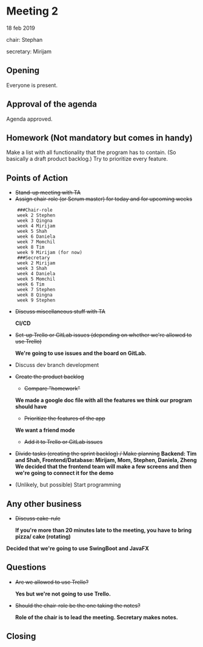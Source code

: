 # Meeting 2
18 feb 2019

chair: Stephan

secretary: Mirijam

## Opening
Everyone is present.

## Approval of the agenda
Agenda approved.

## Homework (Not mandatory but comes in handy)
Make a list with all functionality that the program has to contain. (So basically a draft product backlog.)
Try to prioritize every feature.

## Points of Action
- ~~Stand-up meeting with TA~~
- ~~Assign chair-role (or Scrum master) for today and for upcoming weeks~~
    
```
    ###Chair-role
    week 2 Stephen
    week 3 Qingna
    week 4 Mirijam
    week 5 Shah
    week 6 Daniela
    week 7 Momchil
    week 8 Tim
    week 9 Mirijam (for now)
    ###Secretary
    week 2 Mirijam
    week 3 Shah
    week 4 Daniela
    week 5 Momchil
    week 6 Tim
    week 7 Stephen
    week 8 Qingna
    week 9 Stephen
  ```  
- ~~Discuss miscellaneous stuff with TA~~
    
    **CI/CD**
- ~~Set-up Trello or GitLab issues (depending on whether we're allowed to use Trello)~~

    **We're going to use issues and the board on GitLab.**
- Discuss dev branch development
- ~~Create the product backlog~~
    - ~~Compare "homework"~~
    
    **We made a google doc file with all the features we think our program should have**
	- ~~Prioritize the features of the app~~
	 
	 **We want a friend mode**
	- ~~Add it to Trello or GitLab issues~~
- ~~Divide tasks (creating the sprint backlog) / Make planning~~
    **Backend: Tim and Shah, Frontend/Database: Mirijam, Mom, Stephen, Daniela, Zheng**
    **We decided that the frontend team will make a few screens and then we're going to connect it for the demo** 
    
- (Unlikely, but possible) Start programming

## Any other business
- ~~Discuss cake-rule~~

    **If you're more than 20 minutes late to the meeting, you have to bring pizza/ cake (rotating)**

**Decided that we're going to use SwingBoot and JavaFX**

## Questions
- ~~Are we allowed to use Trello?~~

    **Yes but we're not going to use Trello.**

- ~~Should the chair-role be the one taking the notes?~~

    **Role of the chair is to lead the meeting. Secretary makes notes.**

## Closing

